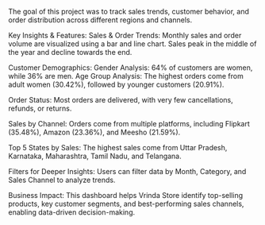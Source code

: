 The goal of this project was to track sales trends, customer behavior, and order distribution across different regions and channels.

Key Insights & Features:
Sales & Order Trends:
Monthly sales and order volume are visualized using a bar and line chart.
Sales peak in the middle of the year and decline towards the end.

Customer Demographics:
Gender Analysis: 64% of customers are women, while 36% are men.
Age Group Analysis: The highest orders come from adult women (30.42%), followed by younger customers (20.91%).

Order Status:
Most orders are delivered, with very few cancellations, refunds, or returns.

Sales by Channel:
Orders come from multiple platforms, including Flipkart (35.48%), Amazon (23.36%), and Meesho (21.59%).

Top 5 States by Sales:
The highest sales come from Uttar Pradesh, Karnataka, Maharashtra, Tamil Nadu, and Telangana.

Filters for Deeper Insights:
Users can filter data by Month, Category, and Sales Channel to analyze trends.

Business Impact:
This dashboard helps Vrinda Store identify top-selling products, key customer segments, and best-performing sales channels, enabling data-driven decision-making.

